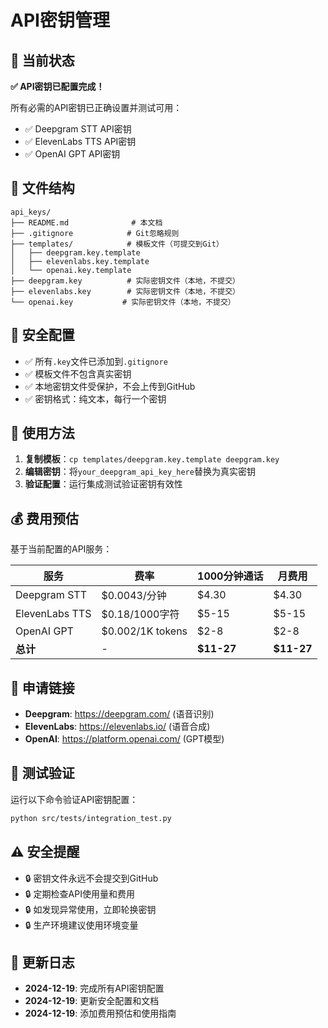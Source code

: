 # API密钥管理

## 🎯 当前状态
**✅ API密钥已配置完成！**

所有必需的API密钥已正确设置并测试可用：
- ✅ Deepgram STT API密钥
- ✅ ElevenLabs TTS API密钥  
- ✅ OpenAI GPT API密钥

## 📁 文件结构
```
api_keys/
├── README.md              # 本文档
├── .gitignore            # Git忽略规则
├── templates/            # 模板文件（可提交到Git）
│   ├── deepgram.key.template
│   ├── elevenlabs.key.template
│   └── openai.key.template
├── deepgram.key          # 实际密钥文件（本地，不提交）
├── elevenlabs.key        # 实际密钥文件（本地，不提交）
└── openai.key           # 实际密钥文件（本地，不提交）
```

## 🔐 安全配置
- ✅ 所有`.key`文件已添加到`.gitignore`
- ✅ 模板文件不包含真实密钥
- ✅ 本地密钥文件受保护，不会上传到GitHub
- ✅ 密钥格式：纯文本，每行一个密钥

## 🚀 使用方法
1. **复制模板**：`cp templates/deepgram.key.template deepgram.key`
2. **编辑密钥**：将`your_deepgram_api_key_here`替换为真实密钥
3. **验证配置**：运行集成测试验证密钥有效性

## 💰 费用预估
基于当前配置的API服务：

| 服务 | 费率 | 1000分钟通话 | 月费用 |
|------|------|-------------|--------|
| Deepgram STT | $0.0043/分钟 | $4.30 | $4.30 |
| ElevenLabs TTS | $0.18/1000字符 | $5-15 | $5-15 |
| OpenAI GPT | $0.002/1K tokens | $2-8 | $2-8 |
| **总计** | - | **$11-27** | **$11-27** |

## 🔗 申请链接
- **Deepgram**: https://deepgram.com/ (语音识别)
- **ElevenLabs**: https://elevenlabs.io/ (语音合成)
- **OpenAI**: https://platform.openai.com/ (GPT模型)

## 🧪 测试验证
运行以下命令验证API密钥配置：
```bash
python src/tests/integration_test.py
```

## ⚠️ 安全提醒
- 🔒 密钥文件永远不会提交到GitHub
- 🔒 定期检查API使用量和费用
- 🔒 如发现异常使用，立即轮换密钥
- 🔒 生产环境建议使用环境变量

## 📝 更新日志
- **2024-12-19**: 完成所有API密钥配置
- **2024-12-19**: 更新安全配置和文档
- **2024-12-19**: 添加费用预估和使用指南 